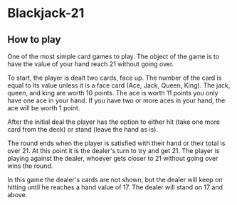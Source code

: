 # Blackjack-21

## How to play


One of the most simple card games to play. The object of the game is to have the value of your hand reach 21 without going over. 



To start, the player is dealt two cards, face up. The number of the card is equal to its value unless it is a face card (Ace, Jack, Queen, King). The jack, queen, and king are worth 10 points. The ace is worth 11 points you only have one ace in your hand. If you have two or more aces in your hand, the ace will be worth 1 point. 


After the initial deal the player has the option to either hit (take one more card from the deck) or stand (leave the hand as is).

The round ends when the player is satisfied with their hand or their total is over 21. At this point it is the dealer's turn to try and get 21. The player is playing against the dealer, whoever gets closer to 21 without going over wins the round. 

In this game the dealer's cards are not shown, but the dealer will keep on hitting until he reaches a hand value of 17. The dealer will stand on 17 and above.  

